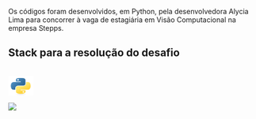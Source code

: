 Os códigos foram desenvolvidos, em Python, pela desenvolvedora Alycia Lima para concorrer à vaga de estagiária em Visão Computacional na empresa Stepps.

## Stack para a resolução do desafio

<div style="display: inline_block"><br>
  <img align="center" alt="Python" height="40" width="50" src="https://raw.githubusercontent.com/devicons/devicon/master/icons/python/python-original.svg">
 
   <a href="https://www.linkedin.com/in/alycialimafurtado" target="_blank"><img src="https://img.shields.io/badge/-LinkedIn-%230077B5?style=for-the-badge&logo=linkedin&logoColor=white" target="_blank"></a> 
